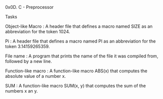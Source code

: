 0x0D. C - Preprocessor



Tasks



Object-like Macro : A header file that defines a macro named SIZE as an abbreviation for the token 1024.



Pi : A header file that defines a macro named PI as an abbreviation for the token 3.14159265359.



File name : A program that prints the name of the file it was compiled from, followed by a new line.



Function-like macro : A function-like macro ABS(x) that computes the absolute value of a number x.



SUM : A function-like macro SUM(x, y) that computes the sum of the numbers x an y.

